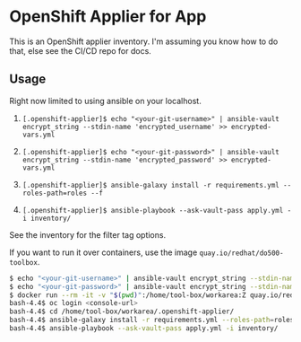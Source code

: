 # OpenShift Applier for App

This is an OpenShift applier inventory. I'm assuming you know how to do that, else see the CI/CD repo for docs.

## Usage

Right now limited to using ansible on your localhost.

1. `[.openshift-applier]$ echo "<your-git-username>" | ansible-vault encrypt_string --stdin-name 'encrypted_username' >> encrypted-vars.yml`

2. `[.openshift-applier]$ echo "<your-git-password>" | ansible-vault encrypt_string --stdin-name 'encrypted_password' >> encrypted-vars.yml`

3. `[.openshift-applier]$ ansible-galaxy install -r requirements.yml --roles-path=roles --f`

4. `[.openshift-applier]$ ansible-playbook --ask-vault-pass apply.yml -i inventory/`

See the inventory for the filter tag options.

If you want to run it over containers, use the image `quay.io/redhat/do500-toolbox`.

```bash
$ echo "<your-git-username>" | ansible-vault encrypt_string --stdin-name 'encrypted_username' >> encrypted-vars.yml
$ echo "<your-git-password>" | ansible-vault encrypt_string --stdin-name 'encrypted_password' >> encrypted-vars.yml
$ docker run --rm -it -v "$(pwd)":/home/tool-box/workarea:Z quay.io/redhat/do500-toolbox /bin/bash
bash-4.4$ oc login <console-url>
bash-4.4$ cd /home/tool-box/workarea/.openshift-applier/
bash-4.4$ ansible-galaxy install -r requirements.yml --roles-path=roles --f
bash-4.4$ ansible-playbook --ask-vault-pass apply.yml -i inventory/
```
